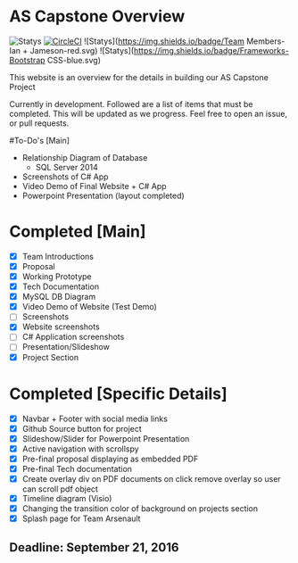 # AS Capstone Overview

![Statys](https://img.shields.io/badge/Complete-85%25-orange.svg) [![CircleCI](https://img.shields.io/circleci/project/BrightFlair/PHP.Gt.svg?maxAge=2592000?style=flat-square)]()
![Statys](https://img.shields.io/badge/Team Members-Ian + Jameson-red.svg)
![Statys](https://img.shields.io/badge/Frameworks-Bootstrap CSS-blue.svg)


This website is an overview for the details in building our AS Capstone Project 


Currently in development. Followed are a list of items that must be completed. This will be updated as we progress. Feel free to open an issue, or pull requests.

#To-Do's [Main]
* Relationship Diagram of Database
  * SQL Server 2014
* Screenshots of C# App
* Video Demo of Final Website + C# App
* Powerpoint Presentation (layout completed)


# Completed [Main]
- [x] Team Introductions
- [x] Proposal
- [x] Working Prototype
- [x] Tech Documentation
- [x] MySQL DB Diagram
- [x] Video Demo of Website (Test Demo)
- [ ] Screenshots 
 - [x] Website screenshots
 - [ ] C# Application screenshots
- [ ] Presentation/Slideshow
- [x] Project Section

# Completed [Specific Details]
- [x] Navbar + Footer with social media links
- [x] Github Source button for project
- [x] Slideshow/Slider for Powerpoint Presentation
- [x] Active navigation with scrollspy
- [x] Pre-final proposal displaying as embedded PDF
- [x] Pre-final Tech documentation
- [x] Create overlay div on PDF documents on click remove overlay so user can scroll pdf object
- [x] Timeline diagram (Visio)
- [x] Changing the transition color of background on projects section
- [x] Splash page for Team Arsenault

## Deadline: September 21, 2016
